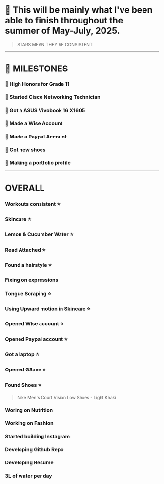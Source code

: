 # 👑 This will be mainly what I've been able to finish throughout the summer of May-July, 2025. 

> STARS MEAN THEY'RE CONSISTENT

--- 

# 💎 MILESTONES
### 💠 High Honors for Grade 11
### 💠 Started Cisco Networking Technician
### 💠 Got a ASUS Vivobook 16 X1605
### 💠 Made a Wise Account
### 💠 Made a Paypal Account
### 💠 Got new shoes
### 💠 Making a portfolio profile

---

# OVERALL
### Workouts consistent ⭐
### Skincare ⭐
### Lemon & Cucumber Water ⭐
### Read Attached ⭐
### Found a hairstyle ⭐
### Fixing on expressions 
### Tongue Scraping ⭐
### Using Upward motion in Skincare ⭐
### Opened Wise account ⭐
### Opened Paypal account ⭐
### Got a laptop ⭐
### Opened GSave ⭐
### Found Shoes ⭐
> Nike Men's Court Vision Low Shoes - Light Khaki
### Woring on Nutrition
### Working on Fashion 
### Started building Instagram
### Developing Github Repo
### Developing Resume
### 3L of water per day
